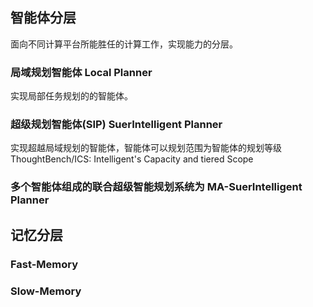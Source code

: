## 智能体分层



面向不同计算平台所能胜任的计算工作，实现能力的分层。


### 局域规划智能体 Local Planner

实现局部任务规划的的智能体。

### 超级规划智能体(SIP) SuerIntelligent Planner

实现超越局域规划的智能体，智能体可以规划范围为智能体的规划等级ThoughtBench/ICS: Intelligent's Capacity and tiered Scope


### 多个智能体组成的联合超级智能规划系统为 MA-SuerIntelligent Planner


## 记忆分层

### Fast-Memory

### Slow-Memory

